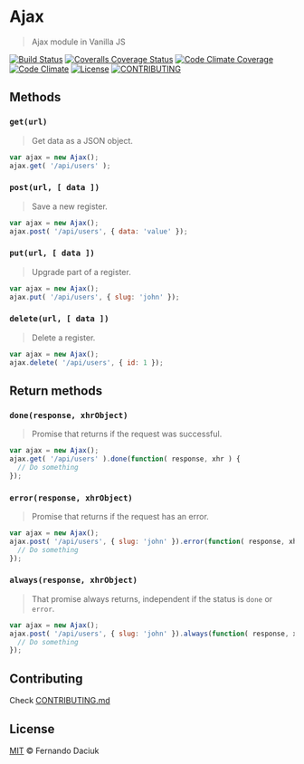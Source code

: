 # Ajax
> Ajax module in Vanilla JS

[![Build Status][travis-image]][travis-url]
[![Coveralls Coverage Status][coverage-image]][coverage-url]
[![Code Climate Coverage][codeclimate-coverage-image]][codeclimate-coverage-url]
[![Code Climate][codeclimate-image]][codeclimate-url]
[![License][license-image]][license-url]
[![CONTRIBUTING][contributing-image]][contributing-url]

## Methods

### `get(url)`

> Get data as a JSON object.

```js
var ajax = new Ajax();
ajax.get( '/api/users' );
```

### `post(url, [ data ])`

> Save a new register.

```js
var ajax = new Ajax();
ajax.post( '/api/users', { data: 'value' });
```

### `put(url, [ data ])`

> Upgrade part of a register.

```js
var ajax = new Ajax();
ajax.put( '/api/users', { slug: 'john' });
```

### `delete(url, [ data ])`

> Delete a register.

```js
var ajax = new Ajax();
ajax.delete( '/api/users', { id: 1 });
```

## Return methods

### `done(response, xhrObject)`

> Promise that returns if the request was successful.

```js
var ajax = new Ajax();
ajax.get( '/api/users' ).done(function( response, xhr ) {
  // Do something
});
```

### `error(response, xhrObject)`

> Promise that returns if the request has an error.

```js
var ajax = new Ajax();
ajax.post( '/api/users', { slug: 'john' }).error(function( response, xhr ) {
  // Do something
});
```

### `always(response, xhrObject)`

> That promise always returns, independent if the status is `done` or `error`.

```js
var ajax = new Ajax();
ajax.post( '/api/users', { slug: 'john' }).always(function( response, xhr ) {
  // Do something
});
```

## Contributing

Check [CONTRIBUTING.md][contributing-url]

## License

[MIT][license-url] © Fernando Daciuk

[travis-image]: https://img.shields.io/travis/fdaciuk/ajax.svg
[travis-url]: https://travis-ci.org/fdaciuk/ajax
[coverage-image]: https://img.shields.io/coveralls/fdaciuk/ajax/master.svg
[coverage-url]: https://coveralls.io/r/fdaciuk/ajax?branch=master
[codeclimate-coverage-image]: https://img.shields.io/codeclimate/coverage/github/fdaciuk/ajax.svg
[codeclimate-coverage-url]: https://codeclimate.com/github/fdaciuk/ajax
[codeclimate-image]: https://img.shields.io/codeclimate/github/fdaciuk/ajax.svg
[codeclimate-url]: https://codeclimate.com/github/fdaciuk/ajax
[license-image]: https://img.shields.io/badge/license-MIT-blue.svg
[license-url]: https://github.com/fdaciuk/licenses/blob/master/MIT-LICENSE.md
[contributing-image]: https://img.shields.io/badge/fdaciuk%2Fajax-CONTRIBUTE-orange.svg
[contributing-url]: CONTRIBUTING.md